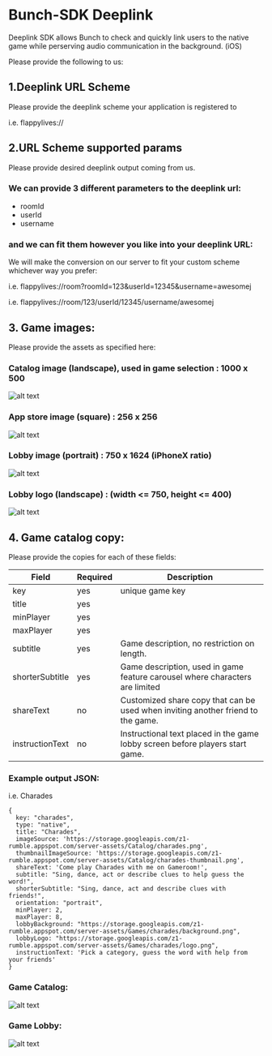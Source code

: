 # Bunch-SDK Deeplink

Deeplink SDK allows Bunch to check and quickly link users to the native game 
while perserving audio communication in the background. (iOS)

Please provide the following to us:

## 1.Deeplink URL Scheme
Please provide the deeplink scheme your application is registered to

i.e. flappylives://

## 2.URL Scheme supported params
Please provide desired deeplink output coming from us.

### We can provide 3 different parameters to the deeplink url:
- roomId
- userId
- username

### and we can fit them however you like into your deeplink URL:

We will make the conversion on our server to fit your custom scheme whichever way you prefer:

i.e. flappylives://room?roomId=123&userId=12345&username=awesomej

i.e. flappylives://room/123/userId/12345/username/awesomej


## 3. Game images:
Please provide the assets as specified here:
### Catalog image (landscape), used in game selection : 1000 x 500 <br />
![alt text](https://storage.googleapis.com/z1-rumble.appspot.com/server-assets/Catalog/charades.png "Catalog Image")
<br />
### App store image (square) : 256 x 256<br />
![alt text](https://storage.googleapis.com/z1-rumble.appspot.com/server-assets/Catalog/charades-thumbnail.png "Thumbnail")
<br />
### Lobby image (portrait) : 750 x 1624 (iPhoneX ratio)<br />
![alt text](https://storage.googleapis.com/z1-rumble.appspot.com/server-assets/Games/charades/background.png "Background")
<br />
### Lobby logo (landscape) : (width <= 750, height <= 400)<br />
![alt text](https://storage.googleapis.com/z1-rumble.appspot.com/server-assets/Games/charades/logo.png "Logo")
<br />

## 4. Game catalog copy:
Please provide the copies for each of these fields:

| Field           | Required | Description                                                                      |
|-----------------|----------|----------------------------------------------------------------------------------|
| key             | yes      | unique game key                                                                  |
| title           | yes      |                                                                                  |
| minPlayer       | yes      |                                                                                  |
| maxPlayer       | yes      |                                                                                  |
| subtitle        | yes      | Game description, no restriction on length.                                      |
| shorterSubtitle | yes      | Game description, used in game feature carousel where characters are limited     |
| shareText       | no       | Customized share copy that can be used when inviting another friend to the game. |
| instructionText | no       | Instructional text placed in the game lobby screen before players start game.    |


### Example output JSON:
i.e. Charades
```
{
  key: "charades",
  type: "native",
  title: "Charades",
  imageSource: 'https://storage.googleapis.com/z1-rumble.appspot.com/server-assets/Catalog/charades.png',
  thumbnailImageSource: 'https://storage.googleapis.com/z1-rumble.appspot.com/server-assets/Catalog/charades-thumbnail.png',
  shareText: 'Come play Charades with me on Gameroom!',
  subtitle: "Sing, dance, act or describe clues to help guess the word!",
  shorterSubtitle: "Sing, dance, act and describe clues with friends!",
  orientation: "portrait",
  minPlayer: 2,
  maxPlayer: 8,
  lobbyBackground: "https://storage.googleapis.com/z1-rumble.appspot.com/server-assets/Games/charades/background.png",
  lobbyLogo: "https://storage.googleapis.com/z1-rumble.appspot.com/server-assets/Games/charades/logo.png",
  instructionText: 'Pick a category, guess the word with help from your friends'
}
```
### Game Catalog:
![alt text](https://github.com/500LABS/Gameroom-SDK/blob/master/Deeplink-SDK/gamecatalog.PNG "catalog")

### Game Lobby:
![alt text](https://github.com/500LABS/Gameroom-SDK/blob/master/Deeplink-SDK/gamelobby.PNG "lobby")
